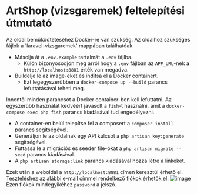 # ArtShop (vizsgaremek) feltelepítési útmutató
Az oldal beműködtetéséhez Docker-re van szükség. Az oldalhoz szükséges fájlok a 'laravel-vizsgaremek' mappában találhatóak.
- Másolja át a `.env.example` tartalmát a `.env` fájlba.
    - Külön bizonyosodjon meg arról hogy a `.env` fájlban az `APP_URL`-nek a `http://localhost:8881` érték van megadva.
- Buildelje le az image-eket és indítsa el a Docker containert.
    - Ezt legegyszerübben a `docker-compose up --build` parancs lefuttatásával teheti meg.

Innentől minden parancsot a Docker container-ben kell lefuttatni. Az egyszerűbb használat kedvéért javasolt a `fish`-t használni, amit a `docker-compose exec php fish` parancs kiadásával tud engedélyezni.

- A container-en belül telepítse fel a composert a `composer install` parancs segítségével.
- Generáljon le az oldalnak egy API kulcsot a `php artisan key:generate` segítségével.
- Futtassa le a migrációs és seeder file-okat a `php artisan migrate --seed` parancs kiadásával.
- A `php artisan storage:link` parancs kiadásával hozza létre a linkeket.

Ezek után a weboldal a `http://localhost:8881` címen keresztül érhető el. Teszteléshez az alábbi e-mail címmel rendelkező fiókok érhetők el:
![image](https://user-images.githubusercontent.com/90195229/166157541-95015249-d0b3-429a-94f8-836239830778.png)
Ezen fiókok mindegyikéhez `password` a jelszó.
